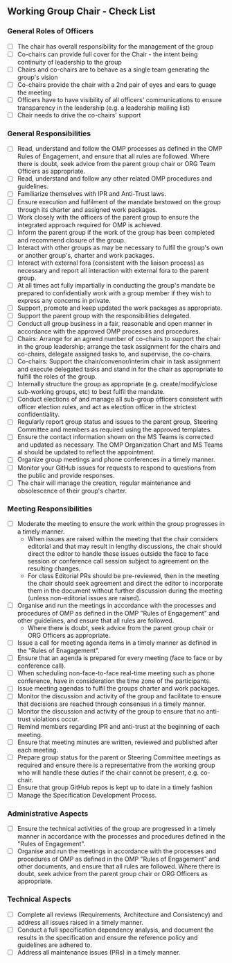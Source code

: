 ## Working Group Chair - Check List
### General Roles of Officers

- [ ] The chair has overall responsibility for the management of the group
- [ ] Co-chairs can provide full cover for the Chair - the intent being continuity of leadership to the group
- [ ] Chairs and co-chairs are to behave as a single team generating the group's vision
- [ ] Co-chairs provide the chair with a 2nd pair of eyes and ears to guage the meeting
- [ ] Officers have to have visibility of all officers' communications to ensure transparency in the leadership 
(e.g. a leadership mailing list)
- [ ] Chair needs to drive the co-chairs' support

### General Responsibilities

- [ ] Read, understand and follow the OMP processes as defined in the OMP Rules of Engagement, and ensure that all rules are 
followed. Where there is doubt, seek advice from the parent group chair or ORG Team Officers as appropriate.
- [ ] Read, understand and follow any other related OMP procedures and guidelines.
- [ ] Familiarize themselves with IPR and Anti-Trust laws.
- [ ] Ensure execution and fulfilment of the mandate bestowed on the group through its charter and assigned work packages.
- [ ] Work closely with the officers of the parent group to ensure the integrated approach required for OMP is achieved. 
- [ ] Inform the parent group if the work of the group has been completed and recommend closure of the group.
- [ ] Interact with other groups as may be necessary to fulfil the group's own or another group's, charter and work packages.
- [ ] Interact with external fora (consistent with the liaison process) as necessary and report all interaction with external fora to the parent group. 
- [ ] At all times act fully impartially in conducting the group's mandate be prepared to confidentially work with a group member if they wish to express any concerns in private.
- [ ] Support, promote and keep updated the work packages as appropriate.
- [ ] Support the parent group with the responsibilities delegated. 
- [ ] Conduct all group business in a fair, reasonable and open manner in accordance with the approved OMP processes and procedures. 
- [ ] Chairs: Arrange for an agreed number of co-chairs to support the chair in the group leadership; arrange the task assignment for the chairs and co-chairs, delegate assigned tasks to, and supervise, the co-chairs. 
- [ ] Co-chairs: Support the chair/convenor/interim chair in task assignment and execute delegated tasks and stand in for the chair as appropriate to fulfill the roles of the group. 
- [ ] Internally structure the group as appropriate (e.g. create/modify/close sub-working groups, etc) to best fulfil the mandate. 
- [ ] Conduct elections of and manage all sub-group officers consistent with officer election rules, and act as election officer in the strictest confidentiality. 
- [ ] Regularly report group status and issues to the parent group, Steering Committee and members as required using the approved templates.
- [ ] Ensure the contact information shown on the MS Teams is corrected and updated as necessary. The OMP Organization Chart and MS Teams al should be updated to reflect the appointment.  
- [ ] Organize group meetings and phone conferences in a timely manner.
- [ ] Monitor your GitHub issues for requests to respond to questions from the public and provide responses.
- [ ] The chair will manage the creation, regular maintenance and obsolescence of their group's charter.

### Meeting Responsibilities

- [ ] Moderate the meeting to ensure the work within the group progresses in a timely manner. 
   * When issues are raised within the meeting that the chair considers editorial and that may result in lengthy discussions, the chair should direct the editor to handle these issues outside the face to face session or conference call session subject to agreement on the resulting changes. 
   * For class Editorial PRs should be pre-reviewed, then in the meeting the chair should  seek agreement and  direct the editor to incorporate them in the document  without further discussion during the meeting (unless non-editorial issues are raised). 
- [ ] Organise and run the meetings in accordance with the processes and procedures of OMP as defined in the OMP "Rules of Engagement" and other guidelines, and ensure that all rules are followed. 
   * Where there is doubt, seek advice from the parent group chair or ORG Officers as appropriate.
- [ ] Issue a call for meeting agenda items in a timely manner as defined in the "Rules of Enagagement".
- [ ] Ensure that an agenda is prepared for every meeting (face to face or by conference call).
- [ ] When scheduling non-face-to-face real-time meeting such as phone conference, have in consideration the time zone of the participants.
- [ ] Issue meeting agendas to fulfil the groups charter and work packages.
- [ ] Monitor the discussion and activity of the group and facilitate to ensure that decisions are reached through consensus in a timely manner.
- [ ] Monitor the discussion and activity of the group to ensure that no anti-trust violations occur.
- [ ] Remind members regarding IPR and anti-trust at the beginning of each meeting.
- [ ] Ensure that meeting minutes are written, reviewed and published after each meeting.
- [ ] Prepare group status for the parent or Steering Committee meetings as required and ensure there is a representative from the working group who will handle these duties if the chair cannot be present, e.g. co-chair.
- [ ] Ensure that group GitHub repos is kept up to date in a timely fashion
- [ ] Manage the Specification Development Process.

### Administrative Aspects

- [ ] Ensure the technical activities of the group are progressed in a timely manner in accordance with the processes and procedures defined in the "Rules of Engagement".
- [ ] Organise and run the meetings in accordance with the processes and procedures of OMP as defined in the OMP "Rules of Engagement" and other documents, and ensure that all rules are followed. Where there is doubt, seek advice from the parent group chair or ORG Officers as appropriate.

### Technical Aspects

- [ ] Complete all reviews (Requirements, Architecture and Consistency) and address all issues raised in a timely manner.
- [ ] Conduct a full specification dependency analysis, and document the results in the specification and ensure the reference policy and guidelines are adhered to.
- [ ] Address all maintenance issues (PRs) in a timely manner.
